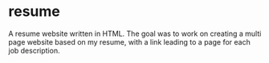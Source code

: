 # resume
A resume website written in HTML. The goal was to work on creating a multi page website based on my resume, with a link leading to a page for each job description.
